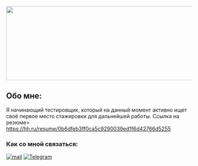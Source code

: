 # <img src="https://avatars.mds.yandex.net/i?id=9fee432adfaefb55cd7712c3182cde2d_l-8710123-images-thumbs&n=13" width="600" height="200">

## Обо мне:
Я начинающий тестировщик, который на данный момент активно ищет своё первое место стажировки для дальнейшей работы. Ссылка на резюме> https://hh.ru/resume/0b6dfeb3ff0ca5c9290039ed1f6d42766d5255

### Как со мной связаться:
[![mail](https://img.shields.io/badge/-Email-090909?style=for-the-badge&logo=gmail)](mailto:de_eper@mail.ru)
[![Telegram](https://img.shields.io/badge/-Telegram-090909?style=for-the-badge&logo=telegram)](https://t.me/Deeper_dm)
